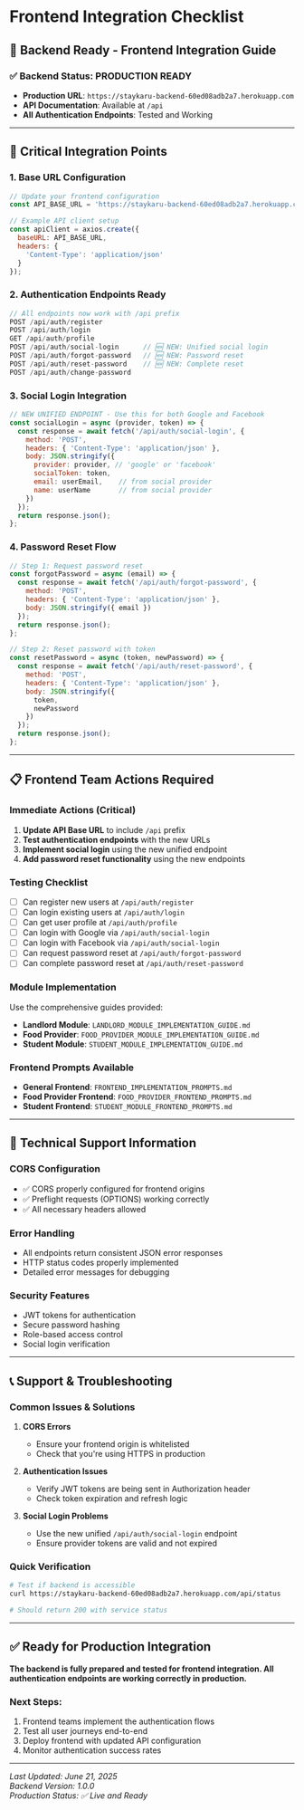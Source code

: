 # Frontend Integration Checklist

## 🎯 Backend Ready - Frontend Integration Guide

### ✅ Backend Status: PRODUCTION READY
- **Production URL**: `https://staykaru-backend-60ed08adb2a7.herokuapp.com`
- **API Documentation**: Available at `/api`
- **All Authentication Endpoints**: Tested and Working

---

## 🔗 Critical Integration Points

### 1. Base URL Configuration
```javascript
// Update your frontend configuration
const API_BASE_URL = 'https://staykaru-backend-60ed08adb2a7.herokuapp.com/api';

// Example API client setup
const apiClient = axios.create({
  baseURL: API_BASE_URL,
  headers: {
    'Content-Type': 'application/json'
  }
});
```

### 2. Authentication Endpoints Ready
```javascript
// All endpoints now work with /api prefix
POST /api/auth/register
POST /api/auth/login
GET /api/auth/profile
POST /api/auth/social-login      // 🆕 NEW: Unified social login
POST /api/auth/forgot-password   // 🆕 NEW: Password reset
POST /api/auth/reset-password    // 🆕 NEW: Complete reset
POST /api/auth/change-password
```

### 3. Social Login Integration
```javascript
// NEW UNIFIED ENDPOINT - Use this for both Google and Facebook
const socialLogin = async (provider, token) => {
  const response = await fetch('/api/auth/social-login', {
    method: 'POST',
    headers: { 'Content-Type': 'application/json' },
    body: JSON.stringify({
      provider: provider, // 'google' or 'facebook'
      socialToken: token,
      email: userEmail,    // from social provider
      name: userName       // from social provider
    })
  });
  return response.json();
};
```

### 4. Password Reset Flow
```javascript
// Step 1: Request password reset
const forgotPassword = async (email) => {
  const response = await fetch('/api/auth/forgot-password', {
    method: 'POST',
    headers: { 'Content-Type': 'application/json' },
    body: JSON.stringify({ email })
  });
  return response.json();
};

// Step 2: Reset password with token
const resetPassword = async (token, newPassword) => {
  const response = await fetch('/api/auth/reset-password', {
    method: 'POST',
    headers: { 'Content-Type': 'application/json' },
    body: JSON.stringify({
      token,
      newPassword
    })
  });
  return response.json();
};
```

---

## 📋 Frontend Team Actions Required

### Immediate Actions (Critical)
1. **Update API Base URL** to include `/api` prefix
2. **Test authentication endpoints** with the new URLs
3. **Implement social login** using the new unified endpoint
4. **Add password reset functionality** using the new endpoints

### Testing Checklist
- [ ] Can register new users at `/api/auth/register`
- [ ] Can login existing users at `/api/auth/login`
- [ ] Can get user profile at `/api/auth/profile`
- [ ] Can login with Google via `/api/auth/social-login`
- [ ] Can login with Facebook via `/api/auth/social-login`
- [ ] Can request password reset at `/api/auth/forgot-password`
- [ ] Can complete password reset at `/api/auth/reset-password`

### Module Implementation
Use the comprehensive guides provided:
- **Landlord Module**: `LANDLORD_MODULE_IMPLEMENTATION_GUIDE.md`
- **Food Provider**: `FOOD_PROVIDER_MODULE_IMPLEMENTATION_GUIDE.md`
- **Student Module**: `STUDENT_MODULE_IMPLEMENTATION_GUIDE.md`

### Frontend Prompts Available
- **General Frontend**: `FRONTEND_IMPLEMENTATION_PROMPTS.md`
- **Food Provider Frontend**: `FOOD_PROVIDER_FRONTEND_PROMPTS.md`
- **Student Frontend**: `STUDENT_MODULE_FRONTEND_PROMPTS.md`

---

## 🔧 Technical Support Information

### CORS Configuration
- ✅ CORS properly configured for frontend origins
- ✅ Preflight requests (OPTIONS) working correctly
- ✅ All necessary headers allowed

### Error Handling
- All endpoints return consistent JSON error responses
- HTTP status codes properly implemented
- Detailed error messages for debugging

### Security Features
- JWT tokens for authentication
- Secure password hashing
- Role-based access control
- Social login verification

---

## 📞 Support & Troubleshooting

### Common Issues & Solutions

1. **CORS Errors**
   - Ensure your frontend origin is whitelisted
   - Check that you're using HTTPS in production

2. **Authentication Issues**
   - Verify JWT tokens are being sent in Authorization header
   - Check token expiration and refresh logic

3. **Social Login Problems**
   - Use the new unified `/api/auth/social-login` endpoint
   - Ensure provider tokens are valid and not expired

### Quick Verification
```bash
# Test if backend is accessible
curl https://staykaru-backend-60ed08adb2a7.herokuapp.com/api/status

# Should return 200 with service status
```

---

## ✅ Ready for Production Integration

**The backend is fully prepared and tested for frontend integration. All authentication endpoints are working correctly in production.**

### Next Steps:
1. Frontend teams implement the authentication flows
2. Test all user journeys end-to-end
3. Deploy frontend with updated API configuration
4. Monitor authentication success rates

---

*Last Updated: June 21, 2025*  
*Backend Version: 1.0.0*  
*Production Status: ✅ Live and Ready*
